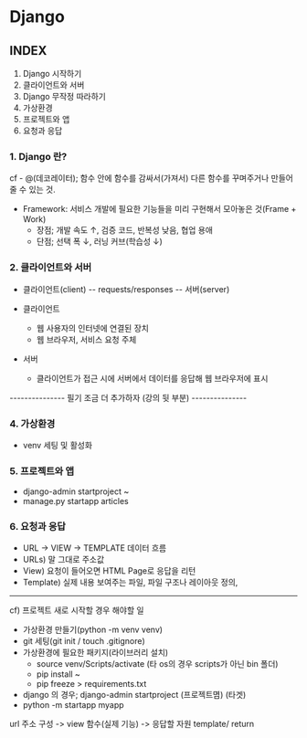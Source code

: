 # Django

## INDEX  
1. Django 시작하기
2. 클라이언트와 서버
3. Django 무작정 따라하기
4. 가상환경
5. 프로젝트와 앱
6. 요청과 응답


### 1. Django 란?  

cf -  @(데코레이터); 함수 안에 함수를 감싸서(가져서) 다른 함수를 꾸며주거나 만들어줄 수 있는 것.

* Framework: 서비스 개발에 필요한 기능들을 미리 구현해서 모아놓은 것(Frame + Work)
    - 장점; 개발 속도 ↑, 검증 코드, 반복성 낮음, 협업 용애
    - 단점; 선택 폭 ↓, 러닝 커브(학습성 ↓)

### 2. 클라이언트와 서버  

* 클라이언트(client) -- requests/responses -- 서버(server)  

* 클라이언트   
    - 웹 사용자의 인터넷에 연결된 장치
    - 웹 브라우저, 서비스 요청 주체  

* 서버  
    - 클라이언트가 접근 시에 서버에서 데이터를 응답해 웹 브라우저에 표시
    
--------------- 필기 조금 더 추가하자 (강의 뒷 부분) ---------------



### 4. 가상환경  

- venv 세팅 및 활성화  


### 5. 프로젝트와 앱
- django-admin startproject ~
- manage.py startapp articles


### 6. 요청과 응답  

- URL -> VIEW -> TEMPLATE 데이터 흐름
- URLs) 말 그대로 주소값
- View) 요청이 들어오면 HTML Page로 응답을 리턴
- Template) 실제 내용 보여주는 파일, 파일 구조나 레이아웃 정의, 

---

cf) 프로젝트 새로 시작할 경우 해야할 일
- 가상환경 만들기(python -m venv venv)
- git 세팅(git init / touch .gitignore)
- 가상환경에 필요한 패키지(라이브러리 설치)
    - source venv/Scripts/activate  (타 os의 경우 scripts가 아닌 bin 폴더)
    - pip install ~
    - pip freeze > requirements.txt
- django 의 경우; django-admin startproject (프로젝트몀) (타겟)
- python -m startapp myapp

url 주소 구성 -> view 함수(실제 기능) -> 응답할 자원 template/ return